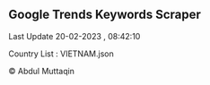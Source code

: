 

## Google Trends Keywords Scraper 
 
Last Update 20-02-2023 , 08:42:10

Country List :
VIETNAM.json



© Abdul Muttaqin 
